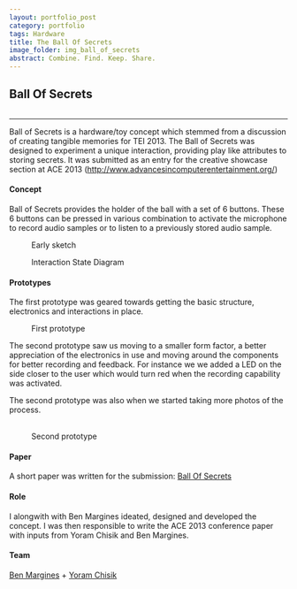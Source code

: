 ```yaml
---
layout: portfolio_post
category: portfolio
tags: Hardware
title: The Ball Of Secrets
image_folder: img_ball_of_secrets
abstract: Combine. Find. Keep. Share.
---
```

<h2>Ball Of Secrets</h2>

<figure class="post-image">
	<img lazysrc="/img/img_ball_of_secrets/ballOfSecrets.png">
</figure>
<hr>

Ball of Secrets is a hardware/toy concept which stemmed from a discussion of creating tangible memories for TEI 2013. The Ball of Secrets was designed to experiment a unique interaction, providing play like attributes to storing secrets. It was submitted as an entry for the creative showcase section at ACE 2013 (http://www.advancesincomputerentertainment.org/)

<h4>Concept</h4>

Ball of Secrets provides the holder of the ball with a set of 6 buttons. These 6 buttons can be pressed in various combination to activate the microphone to record audio samples or to listen to a previously stored audio sample.

<figure class="post-image">
	<img lazysrc="/img/img_ball_of_secrets/sketch.png">
	<figcaption>Early sketch</figcaption>
</figure>

<figure class="post-image">
	<img lazysrc="/img/img_ball_of_secrets/flowchart.jpg">
	<figcaption>Interaction State Diagram</figcaption>
</figure>

<h4>Prototypes</h4>

The first prototype was geared towards getting the basic structure, electronics and interactions in place.

<figure class="post-image">
	<img lazysrc="/img/img_ball_of_secrets/first_prototype.jpg">
	<figcaption>First prototype</figcaption>
</figure>

The second prototype saw us moving to a smaller form factor, a better appreciation of the electronics in use and moving around the components for better recording and feedback. For instance we we added a LED on the side closer to the user which would turn red when the recording capability was activated.

The second prototype was also when we started taking more photos of the process.

<figure class="post-image-thumbnails">
	<img lazysrc="/img/img_ball_of_secrets/2prototype_1.jpg" class="post-thumbnail img-polaroid">
	<img lazysrc="/img/img_ball_of_secrets/2prototype_2.jpg" class="post-thumbnail img-polaroid">
	<img lazysrc="/img/img_ball_of_secrets/2prototype_3.jpg" class="post-thumbnail img-polaroid">
	<img lazysrc="/img/img_ball_of_secrets/2prototype_4.jpg" class="post-thumbnail img-polaroid">
	<img lazysrc="/img/img_ball_of_secrets/2prototype_5.jpg" class="post-thumbnail img-polaroid">
	<img lazysrc="/img/img_ball_of_secrets/2prototype_6.jpg" class="post-thumbnail img-polaroid">
	<figcaption>Second prototype</figcaption>
</figure>

<h4>Paper</h4>

A short paper was written for the submission: <a href="/img/img_ball_of_secrets/MarginesGuptaChisik_BallOfSecrets.pdf">Ball Of Secrets</a>

<h4>Role</h4>

I alongwith with Ben Margines ideated, designed and developed the concept. I was then responsible to write the ACE 2013 conference paper with inputs from Yoram Chisik and Ben Margines.

<h4>Team</h4>

[Ben Margines](http://benmargines.com) + [Yoram Chisik](http://scholar.google.com/citations?user=TMi9YjIAAAAJ&hl=en&oi=ao)